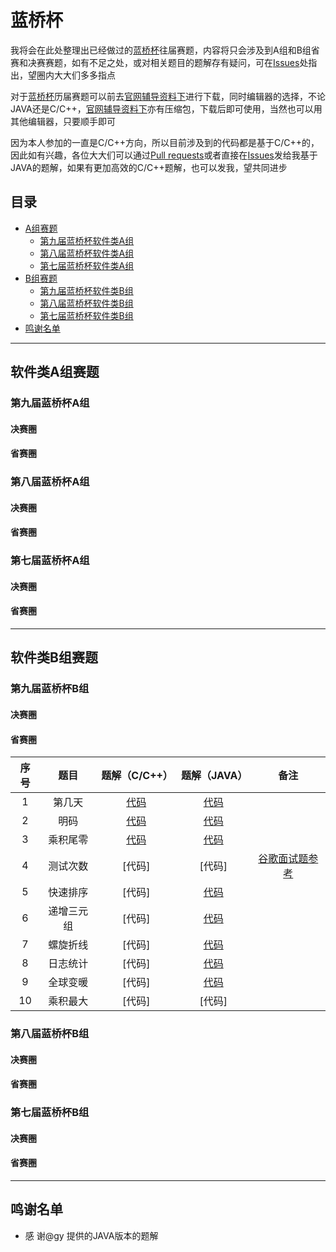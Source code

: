 # 蓝桥杯
我将会在此处整理出已经做过的[蓝桥杯](http://dasai.lanqiao.cn/)往届赛题，内容将只会涉及到A组和B组省赛和决赛赛题，如有不足之处，或对相关题目的题解存有疑问，可在[Issues](https://github.com/UNICKCHENG/competition/issues)处指出，望圈内大大们多多指点

对于[蓝桥杯](http://dasai.lanqiao.cn/)历届赛题可以前去[官网辅导资料下](http://dasai.lanqiao.cn/pages/dasai/news_detail_w.html?id=644)进行下载，同时编辑器的选择，不论JAVA还是C/C++，[官网辅导资料下](http://dasai.lanqiao.cn/pages/dasai/news_detail_w.html?id=644)亦有压缩包，下载后即可使用，当然也可以用其他编辑器，只要顺手即可

因为本人参加的一直是C/C++方向，所以目前涉及到的代码都是基于C/C++的，因此如有兴趣，各位大大们可以通过[Pull requests](https://github.com/UNICKCHENG/competition/pulls)或者直接在[Issues](https://github.com/UNICKCHENG/competition/issues)发给我基于JAVA的题解，如果有更加高效的C/C++题解，也可以发我，望共同进步

## 目录

- [A组赛题](#软件类A组赛题)
    - [第九届蓝桥杯软件类A组](#第九届蓝桥杯A组)
    - [第八届蓝桥杯软件类A组](#第九届蓝桥杯A组)
    - [第七届蓝桥杯软件类A组](#第七届蓝桥杯A组)
- [B组赛题](#软件类B组赛题)
    - [第九届蓝桥杯软件类B组](#第九届蓝桥杯B组)
    - [第八届蓝桥杯软件类B组](#第八届蓝桥杯B组)
    - [第七届蓝桥杯软件类B组](#第七届蓝桥杯B组)
- [鸣谢名单](#鸣谢名单)



---

## 软件类A组赛题
### 第九届蓝桥杯A组

#### 决赛圈



#### 省赛圈



### 第八届蓝桥杯A组

#### 决赛圈



#### 省赛圈



### 第七届蓝桥杯A组

#### 决赛圈



#### 省赛圈



---

## 软件类B组赛题
### 第九届蓝桥杯B组

#### 决赛圈



#### 省赛圈

| 序号 |    题目    |                        题解（C/C++）                         |                  题解（JAVA）                  |                             备注                             |
| :--: | :--------: | :----------------------------------------------------------: | :--------------------------------------------: | :----------------------------------------------------------: |
|  1   |   第几天   | [代码](https://github.com/UNICKCHENG/competition/blob/lanqiao/lanqiao_B_C%2B%2B/%E7%AC%AC%E4%B9%9D%E5%B1%8A%E8%93%9D%E6%A1%A5%E6%9D%AF%E7%9C%81%E8%B5%9B%E4%BB%A3%E7%A0%81%E5%BA%93/1.cpp) | [代码](https://paste.ubuntu.com/p/vXWkNfZkgR/) |                                                              |
|  2   |    明码    | [代码](https://github.com/UNICKCHENG/competition/blob/lanqiao/lanqiao_B_C%2B%2B/%E7%AC%AC%E4%B9%9D%E5%B1%8A%E8%93%9D%E6%A1%A5%E6%9D%AF%E7%9C%81%E8%B5%9B%E4%BB%A3%E7%A0%81%E5%BA%93/2.cpp) | [代码](https://paste.ubuntu.com/p/w5T4fV9fyP/) |                                                              |
|  3   |  乘积尾零  | [代码](https://github.com/UNICKCHENG/competition/blob/lanqiao/lanqiao_B_C%2B%2B/%E7%AC%AC%E4%B9%9D%E5%B1%8A%E8%93%9D%E6%A1%A5%E6%9D%AF%E7%9C%81%E8%B5%9B%E4%BB%A3%E7%A0%81%E5%BA%93/3.cpp) | [代码](https://paste.ubuntu.com/p/Z3ZzQvySJ3/) |                                                              |
|  4   |  测试次数  |                            [代码]                            |                     [代码]                     | [谷歌面试题参考](https://mp.weixin.qq.com/s?__biz=MzAxOTc5MDY2NA==&mid=2651974453&idx=1&sn=d94b02b4e36f579320930f5117fd540e&mpshare=1&scene=23&srcid=0426FhZVbioCW1nCHE97kt4X#rd) |
|  5   |  快速排序  |                            [代码]                            | [代码](https://paste.ubuntu.com/p/cb6hjtkknN/) |                                                              |
|  6   | 递增三元组 |                            [代码]                            | [代码](https://paste.ubuntu.com/p/HnGs53RHTk/) |                                                              |
|  7   |  螺旋折线  |                            [代码]                            | [代码](https://paste.ubuntu.com/p/QHS7MBXXqr/) |                                                              |
|  8   |  日志统计  |                            [代码]                            | [代码](https://paste.ubuntu.com/p/5dckpFZBpc/) |                                                              |
|  9   |  全球变暖  |                            [代码]                            | [代码](https://paste.ubuntu.com/p/jtX4HGDqPM/) |                                                              |
|  10  |  乘积最大  |                            [代码]                            |                     [代码]                     |                                                              |



### 第八届蓝桥杯B组

#### 决赛圈



#### 省赛圈



### 第七届蓝桥杯B组

#### 决赛圈



#### 省赛圈



---

## 鸣谢名单

- 感 谢@gy 提供的JAVA版本的题解
